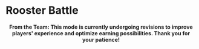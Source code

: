 # **Rooster Battle**

<center>

**From the Team: This mode is currently undergoing revisions to improve players' experience and optimize earning possibilities. Thank you for your patience!**

</center>

<!--
In this mode, players are required to enter a given number of Roosters to participate. Each player will also pay a joining fee in $GWIT tokens. A prize pot from all the players joining fee is disposed of and awarded based on final ranking.

The game will take a 2.5% fee for each event, a portion of the fee will go back to the reward pool.

Scholars (_players who were given access to Roosters owned by other players_) may participate in this event using their Manager's Roosters (_players who give access_), but will have to pay the joining fee using their own $GWIT tokens.

If a scholar wins the battle, all rewards will go back to the Scholar.

## **Gameplay**

- Each player will have an equal amount of Rooster to be able to join this mode
- The game begins upon reaching the number of players required to fill up the Battle event (_Note: Number of Players, not number of Roosters_).
- Each Rooster will have one fight only
- A **win** will give the player **+ 1**, a **draw** gives out **+ 0.5** to both players, and a **loss** will be **zero**
- Player/s with the highest total points (_most wins_) at the end will be declared as Champion/s
- Champion/s will be rewarded with the majority of the joining fee, in $GWIT tokens, collected earlier
- Other players will take home a consolation prize in $GWIT tokens as well
- Fights will be simulated and no one can dictate what moves the Roosters will use

## **3v3 Battle**

This will be the current mode available for Rooster Battle upon game release. The team will have to test some variables like: How many fights can be filled a day? How many addresses have more than 3 Roosters? How many players are actively playing the game? and more.

**Specifics**

- **100 Players** required to fill up the battle event
- **Only 3 Roosters per player**
- Burnt-out Roosters are not allowed to participate (_Roosters that reached their $Gallonium producing capacity_). Roosters that have 0 $Gallonium may participate provided that they can still produce $Gallonium the following day.
- Joining Fee of **150 $GWIT per player**

**Joining Fee Breakdown**

- Total Joining Fee = 15,000 $GWIT
- Prize Pool = 14,625 $GWIT
- Total Champion/s Reward = 12,000 $GWIT (_80% of Total_)
- Total Consolation Reward = 2,625 $GWIT (_17.5% of Total_)
- Platform Share = 375 $GWIT (_2.5% of Total_)

## **5v5 Battle**

Coming Soon

**Specifics**

- **60 Players** required to fill up the battle event
- Only **5 Roosters per player**
- Burnt-out Roosters are not allowed to participate (_Roosters that reached their $Gallonium producing capacity_). Roosters that have 0 $Gallonium may participate provided that they can still produce $Gallonium the following day.
- Joining Fee of **500 $GWIT per player**

**Joining Fee Breakdown**

- Total Joining Fee = 30,000 $GWIT
- Prize Pool = 29,250 $GWIT
- Total Champion/s Reward = 22,500 $GWIT (_75% of Total_)
- Total Consolation Reward = 6,750 $GWIT (_22.5% of Total_)
- Platform Share = 750 $GWIT (_2.5% of Total_)

## **10v10 Battle**

Coming Soon

**Specifics**

- **30 Players** required to fill up the battle event
- Only **10 Roosters per player**
- Burnt-out Roosters are not allowed to participate (_Roosters that reached their $Gallonium producing capacity_). Roosters that have 0 $Gallonium may participate provided that they can still produce $Gallonium the following day.
- Joining Fee of **1,500 $GWIT per player**

**Joining Fee Breakdown**

- Total Joining Fee = 45,000 $GWIT
- Prize Pool = 43,875 $GWIT
- Total Champion/s Reward = 31,500 $GWIT (_70% of Total_)
- Total Consolation Reward = 12,375 $GWIT (_27.5% of Total_)
- Platform Share = 1,125 $GWIT (_2.5% of Total_)
-->
